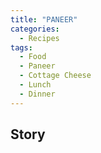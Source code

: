 ```yaml
---
title: "PANEER"
categories:
  - Recipes
tags:
  - Food
  - Paneer
  - Cottage Cheese
  - Lunch
  - Dinner
---
```


## Story